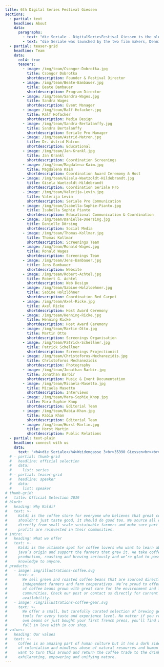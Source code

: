 ```yaml
---
title: 6th Digital Series Festival Giessen 
sections:
  - partial: text
    headline: About
    data:
      paragraphs:
        - text: "die Seriale - DigitalSeriesFestival Giessen is the oldest festival in Germany dedicated to present and celebrate digital series. Our goal is to connect, support and pay tribute to all talented creators from around the world and to advertise their wonderful work. On four festival days lectures, workshops and panel discussions will be held. All selected series will be screened in the local cinema. The most outstanding series will be awarded by an expert jury. With the Seriale Pro events we present a platform for the international digital series industry."
        - text: "die Seriale was launched by the two film makers, Dennis Albrecht (Filmstadt) and Csongor Dobrotka (Number of Silence), on June 12th, 2015 in order to offer German- speaking independent series a platform beyond the internet, as well; to highlight their innovative nature and their extraordinary quality and to connect the series creators among each other. The exchange between the filmmakers was supposed to enhance the quality of the format and to establish new perspectives in producing and publication."
  - partial: teaser-grid
    headline: Team
    data:
      col4: true
      teasers:
        - image: /img/team/Csongor-Dobrotka.jpg
          title: Csongor Dobrotka
          shortdescription: Founder & Festival Director
        - image: /img/team/Beate-Bambauer.jpg
          title: Beate Bambauer
          shortdescription: Program Director
        - image: /img/team/Sandra-Wages.jpg
          title: Sandra Wages
          shortdescription: Event Manager
        - image: /img/team/Ralf-Hofacker.jpg
          title: Ralf Hofacker
          shortdescription: Media Design
        - image: /img/team/Sandra-Bertalanffy.jpg
          title: Sandra Bertalanffy 
          shortdescription: Seriale Pro Manager
        - image: /img/team/Astrid-Matron.jpg
          title: Dr. Astrid Matron
          shortdescription: Educational
        - image: /img/team/Jan-Krankl.jpg
          title: Jan Krankl
          shortdescription: Coordination Screenings
        - image: /img/team/Magdalena-Kaim.jpg
          title: Magdalena Kaim
          shortdescription: Coordination Award Ceremony & Host
        - image: /img/team/Gisela-Waetzoldt-Hildebrandt.jpg
          title: Gisela Waetzoldt-Hildebrandt
          shortdescription: Coordination Seriale Pro
        - image: /img/team/Valerija-Levin.jpg
          title: Valerija Levin 
          shortdescription: Seriale Pro Communication
        - image: /img/team/Isabella-Sophie-Pianto.jpg
          title: Isabella Sophie Pianto
          shortdescription: Educational Communication & Coordination 
        - image: /img/team/Danielle-Doersing.jpg
          title: Danielle Dörsing
          shortdescription: Social Media
        - image: /img/team/Thomas-Kollmar.jpg
          title: Thomas Kollmar
          shortdescription: Screenings Team
        - image: /img/team/Ronald-Wages.jpg
          title: Ronald Wages
          shortdescription: Screenings Team
        - image: /img/team/Jens-Bambauer.jpg
          title: Jens Bambauer
          shortdescription: Website
        - image: /img/team/Robert-Achtel.jpg
          title: Robert G. Achtel
          shortdescription: Web Design
        - image: /img/team/Sabine-Holzloehner.jpg
          title: Sabine Holzlöhner
          shortdescription: Coordination Red Carpet
        - image: /img/team/Axel-Ricke.jpg
          title: Axel Ricke
          shortdescription: Host Award Ceremony
        - image: /img/team/Henning-Ricke.jpg
          title: Henning Ricke
          shortdescription: Host Award Ceremony
        - image: /img/team/Martin-Otto.jpg
          title: Martin Otto
          shortdescription: Screenings Organisation
        - image: /img/team/Patrick-Schellner.jpg
          title: Patrick Schellner
          shortdescription: Screenings Projectionist
        - image: /img/team/Christoforos-Mechanezidis.jpg
          title: Christoforos Mechanezidis
          shortdescription: Photography
        - image: /img/team/Jonathan-Barbir.jpg
          title: Jonathan Barbir
          shortdescription: Music & Event Documentation
        - image: /img/team/Micaela-Masetto.jpg
          title: Micaela Masetto
          shortdescription: Interviews
        - image: /img/team/Mara-Sophie_Knop.jpg
          title: Mara-Sophie Knop
          shortdescription: Editorial Team
        - image: /img/team/Rabia-Khan.jpg
          title: Rabia Khan
          shortdescription: Editorial Team
        - image: /img/team/Horst-Martin.jpg
          title: Horst Martin
          shortdescription: Public Relations
  - partial: text-plain
    headline: connect with us
    data:
      text: "<h4>die Seriale</h4>Weidengasse 3<br>35390 Giessen<br><br>phone:   +49 641 13295 398<br>e-mail:    info@die-seriale.de"
  # - partial: thumb-grid
  #   headline: official selection
  #   data:
  #     list: series
  # - partial: teaser-grid
  #   headline: speaker
  #   data:
  #     list: speaker
# thumb-grid:
#   title: Official Selection 2019
# blurb:
#   heading: Why Kaldi?
#   text: >-
#     Kaldi is the coffee store for everyone who believes that great coffee
#     shouldn't just taste good, it should do good too. We source all of our beans
#     directly from small scale sustainable farmers and make sure part of the
#     profits are reinvested in their communities.
# intro:
#   heading: What we offer
#   text: >-
#     Kaldi is the ultimate spot for coffee lovers who want to learn about their
#     java’s origin and support the farmers that grew it. We take coffee
#     production, roasting and brewing seriously and we’re glad to pass that
#     knowledge to anyone.
# products:
#   - image: img/illustrations-coffee.svg
#     text: >-
#       We sell green and roasted coffee beans that are sourced directly from
#       independent farmers and farm cooperatives. We’re proud to offer a variety
#       of coffee beans grown with great care for the environment and local
#       communities. Check our post or contact us directly for current
#       availability.
#   - image: /img/illustrations-coffee-gear.svg
#     text: >-
#       We offer a small, but carefully curated selection of brewing gear and
#       tools for every taste and experience level. No matter if you roast your
#       own beans or just bought your first french press, you’ll find a gadget to
#       fall in love with in our shop.
# values:
#   heading: Our values
#   text: >-
#     Coffee is an amazing part of human culture but it has a dark side too – one
#     of colonialism and mindless abuse of natural resources and human lives. We
#     want to turn this around and return the coffee trade to the drink’s
#     exhilarating, empowering and unifying nature.
---
```

